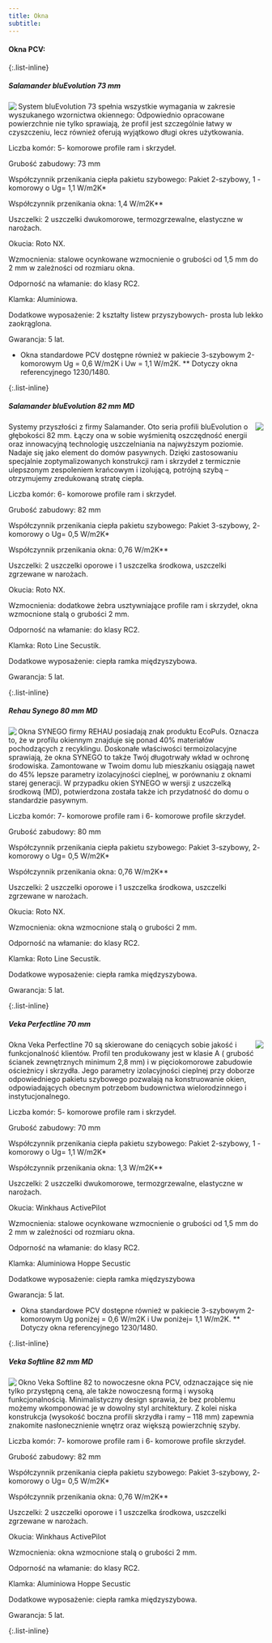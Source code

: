 ```yaml
---
title: Okna
subtitle:
---
```


#### Okna PCV: 
{:.list-inline}
##### Salamander bluEvolution 73 mm
<img align="left"  src="assets/img/offers/okna/Salamander_73.webp">

<p class="offer-content-text">
System bluEvolution 73 spełnia wszystkie wymagania w zakresie wyszukanego wzornictwa okiennego: Odpowiednio opracowane powierzchnie nie tylko sprawiają, że profil jest szczególnie
łatwy w czyszczeniu, lecz również oferują wyjątkowo długi okres użytkowania.

Liczba komór: 5- komorowe profile ram i skrzydeł.

Grubość zabudowy: 73 mm

Współczynnik przenikania ciepła
pakietu szybowego: Pakiet 2-szybowy, 1 - komorowy o  Ug= 1,1 W/m2K*

Współczynnik przenikania okna: 1,4  W/m2K**

Uszczelki: 2 uszczelki dwukomorowe, termozgrzewalne, elastyczne w narożach.

Okucia: Roto NX.

Wzmocnienia: stalowe ocynkowane wzmocnienie o grubości od 1,5 mm do 2 mm w zależności od rozmiaru okna.

Odporność na włamanie: do klasy RC2.

Klamka: Aluminiowa.

Dodatkowe wyposażenie:  2 kształty listew przyszybowych- prosta lub lekko zaokrąglona.

Gwarancja: 5 lat.

* Okna standardowe PCV dostępne również w pakiecie 3-szybowym 2-komorowym Ug = 0,6 W/m2K i Uw = 1,1 W/m2K.
** Dotyczy okna referencyjnego 1230/1480.
</p>
{:.list-inline}

##### Salamander bluEvolution 82 mm MD
<img align="right"  src="assets/img/offers/okna/Salamander_82.webp">
<p class="offer-content-text">
Systemy przyszłości z firmy Salamander. Oto seria profili bluEvolution o głębokości 82 mm. Łączy ona w sobie wyśmienitą oszczędność energii oraz innowacyjną technologię uszczelniania na najwyższym poziomie. Nadaje się jako element do domów pasywnych. Dzięki zastosowaniu specjalnie zoptymalizowanych konstrukcji ram i skrzydeł z termicznie ulepszonym zespoleniem krańcowym i  izolującą, potrójną szybą – otrzymujemy zredukowaną stratę ciepła. 

Liczba komór: 6- komorowe profile ram i skrzydeł.

Grubość zabudowy: 82 mm

Współczynnik przenikania ciepła
pakietu szybowego: Pakiet 3-szybowy, 2- komorowy o  Ug= 0,5 W/m2K*

Współczynnik przenikania okna: 0,76  W/m2K**

Uszczelki: 2 uszczelki oporowe i 1 uszczelka środkowa, uszczelki zgrzewane w narożach.

Okucia: Roto NX.

Wzmocnienia: dodatkowe żebra usztywniające profile ram i skrzydeł, okna  wzmocnione stalą o grubości 2 mm.

Odporność na włamanie: do klasy RC2.

Klamka: Roto Line Secustik.

Dodatkowe wyposażenie:  ciepła ramka międzyszybowa.

Gwarancja: 5 lat.

</p>
{:.list-inline}

##### Rehau Synego 80 mm MD
<img align="left" src="assets/img/offers/okna/Rehau_Synego_80.webp">
<p class="offer-content-text">
Okna SYNEGO firmy REHAU posiadają znak produktu EcoPuls. Oznacza to, że w profilu okiennym znajduje się ponad 40% materiałów pochodzących z recyklingu.  Doskonałe właściwości termoizolacyjne sprawiają, że okna SYNEGO to także Twój długotrwały wkład w ochronę środowiska. Zamontowane w Twoim domu lub mieszkaniu osiągają nawet do 45% lepsze parametry izolacyjności cieplnej, w porównaniu z oknami starej generacji.
W przypadku okien SYNEGO w wersji z uszczelką środkową (MD), potwierdzona została także ich przydatność do domu o standardzie pasywnym. 

Liczba komór: 7- komorowe profile ram i 6- komorowe profile skrzydeł.

Grubość zabudowy: 80 mm

Współczynnik przenikania ciepła
pakietu szybowego: Pakiet 3-szybowy, 2- komorowy o  Ug= 0,5 W/m2K*

Współczynnik przenikania okna: 0,76  W/m2K**

Uszczelki: 2 uszczelki oporowe i 1 uszczelka środkowa, uszczelki zgrzewane w narożach.

Okucia: Roto NX.

Wzmocnienia: okna  wzmocnione stalą o grubości 2 mm.

Odporność na włamanie: do klasy RC2.

Klamka: Roto Line Secustik.

Dodatkowe wyposażenie:  ciepła ramka międzyszybowa.

Gwarancja: 5 lat.
</p>
{:.list-inline}

##### Veka Perfectline 70 mm
<img align="right" src="assets/img/offers/okna/Veka_Perfectline_70.png">

<p class="offer-content-text">
Okna Veka Perfectline 70 są skierowane do ceniących sobie jakość i funkcjonalność klientów. Profil ten produkowany jest w klasie A ( grubość ścianek zewnętrznych minimum 2,8 mm) i w pięciokomorowe zabudowie ościeżnicy i skrzydła. Jego parametry izolacyjności cieplnej przy doborze odpowiedniego pakietu szybowego pozwalają na konstruowanie okien, odpowiadających obecnym potrzebom budownictwa wielorodzinnego i instytucjonalnego.

Liczba komór: 5- komorowe profile ram i skrzydeł.

Grubość zabudowy: 70 mm

Współczynnik przenikania ciepła
pakietu szybowego: Pakiet 2-szybowy, 1 - komorowy o  Ug= 1,1 W/m2K*

Współczynnik przenikania okna: 1,3  W/m2K**

Uszczelki: 2 uszczelki dwukomorowe, termozgrzewalne, elastyczne w narożach.

Okucia: Winkhaus ActivePilot

Wzmocnienia: stalowe ocynkowane wzmocnienie o grubości od 1,5 mm do 2 mm w zależności od rozmiaru okna.

Odporność na włamanie: do klasy RC2.

Klamka: Aluminiowa Hoppe Secustic

Dodatkowe wyposażenie: ciepła ramka międzyszybowa

Gwarancja: 5 lat.

* Okna standardowe PCV dostępne również w pakiecie 3-szybowym 2-komorowym Ug poniżej = 0,6 W/m2K i Uw poniżej= 1,1 W/m2K.
** Dotyczy okna referencyjnego 1230/1480.
</p>
{:.list-inline}

##### Veka Softline 82 mm MD
<img align="left"  src="assets/img/offers/okna/Veka_Softline_82.png">
<p class="offer-content-text">
Okno Veka Softline 82 to nowoczesne okna PCV, odznaczające się nie tylko przystępną ceną, ale także nowoczesną formą i wysoką funkcjonalnością. Minimalistyczny design sprawia, że bez problemu możemy wkomponować je w dowolny styl architektury. Z kolei niska konstrukcja (wysokość boczna profili skrzydła i ramy – 118 mm) zapewnia znakomite nasłonecznienie wnętrz oraz większą powierzchnię szyby.

Liczba komór: 7- komorowe profile ram i 6- komorowe profile skrzydeł.

Grubość zabudowy: 82 mm

Współczynnik przenikania ciepła
pakietu szybowego: Pakiet 3-szybowy, 2- komorowy o  Ug= 0,5 W/m2K*

Współczynnik przenikania okna: 0,76  W/m2K**

Uszczelki: 2 uszczelki oporowe i 1 uszczelka środkowa, uszczelki zgrzewane w narożach.

Okucia: Winkhaus ActivePilot

Wzmocnienia: okna wzmocnione stalą o grubości 2 mm.

Odporność na włamanie: do klasy RC2.

Klamka: Aluminiowa Hoppe Secustic

Dodatkowe wyposażenie:  ciepła ramka międzyszybowa.

Gwarancja: 5 lat.
</p>

{:.list-inline}
